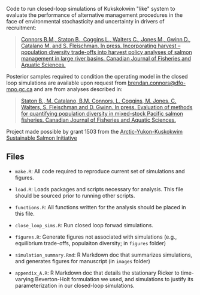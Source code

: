 Code to run closed-loop simulations of Kukskokwim "like" system to evaluate the performance of alternative management procedures in the face of environmental stochasticity and uncertainty in drivers of recruitment:

>[Connors B.M., Staton B., Coggins L., Walters C., Jones M., Gwinn D., Catalano M. and S. Fleischman. In press. Incorporating harvest – population diversity trade-offs into harvest policy analyses of salmon management in large river basins. Canadian Journal of Fisheries and Aquatic Sciences.](https://doi.org/10.1139/cjfas-2019-0282)

Posterior samples required to condition the operating model in the closed loop simulations are available upon request from brendan.connors@dfo-mpo.gc.ca and are from analyses described in:

>[Staton B., M. Catalano, B.M. Connors, L. Coggins, M. Jones, C. Walters, S. Fleischman and D. Gwinn. In press. Evaluation of methods for quantifying population diversity in mixed-stock Pacific salmon fisheries. Canadian Journal of Fisheries and Aquatic Sciences.]( https://doi.org/10.1139/cjfas-2019-0281)

Project made possible by grant 1503 from the [Arctic-Yukon-Kuskokwim Sustainable Salmon Initiative](https://www.aykssi.org/)

## Files
- `make.R`: All code required to reproduce current set of simulations and figures.

- `load.R`: Loads packages and scripts necessary for analysis. This file should be sourced prior to running other scripts.

- `functions.R`: All functions written for the analysis should be placed in this file.
  
- `close_loop_sims.R`: Run closed loop forwad simulations.

- `figures.R`: Generate figures not associated with simulations (e.g., equilibrium trade-offs, populaiton diversity; in `figures` folder)
  
- `simulation_summary.Rmd`: R Markdown doc that summarizes simulations, and generates figures for manuscript (in `images` folder)

- `appendix_A.R`: R Markdown doc that details the stationary Ricker to time-varying Beverton-Holt formulation we used, and simulations to justify its parameterization in our closed-loop simulations. 


